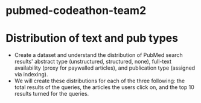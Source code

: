 # pubmed-codeathon-team2
# Distribution of text and pub types

- Create a dataset and understand the distribution of PubMed search results' abstract type (unstructured, structured, none), full-text availability (proxy for paywalled articles), and publication type (assigned via indexing). 
- We will create these distributions for each of the three following: the total results of the queries, the articles the users click on, and the top 10 results turned for the queries.
